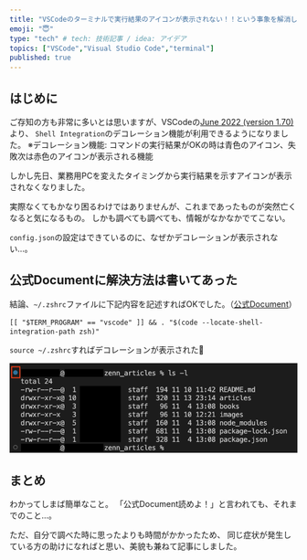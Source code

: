```yaml
---
title: "VSCodeのターミナルで実行結果のアイコンが表示されない！！という事象を解消した話"
emoji: "😇"
type: "tech" # tech: 技術記事 / idea: アイデア
topics: ["VSCode","Visual Studio Code","terminal"]
published: true
---
```


## はじめに
ご存知の方も非常に多いとは思いますが、VSCodeの[June 2022 (version 1.70)](https://code.visualstudio.com/updates/v1_69#_command-decorations-and-the-overview-ruler:~:text=Terminal-,Shell%20integration,-Shell%20integration%20for)より、
`Shell Integration`のデコレーション機能が利用できるようになりました。
※デコレーション機能: コマンドの実行結果がOKの時は青色のアイコン、失敗次は赤色のアイコンが表示される機能

しかし先日、業務用PCを変えたタイミングから実行結果を示すアイコンが表示されなくなりました。

実際なくてもかなり困るわけではありませんが、これまであったものが突然亡くなると気になるもの。
しかも調べても調べても、情報がなかなかでてこない。

`config.json`の設定はできているのに、なぜかデコレーションが表示されない...。

## 公式Documentに解決方法は書いてあった

結論、`~/.zshrc`ファイルに下記内容を記述すればOKでした。（[公式Document](https://code.visualstudio.com/docs/terminal/shell-integration#:~:text=Copy-,zsh,-Add%20the%20following)）

```
[[ "$TERM_PROGRAM" == "vscode" ]] && . "$(code --locate-shell-integration-path zsh)"
```

`source ~/.zshrc`すればデコレーションが表示された🙌

![alt text](/images/9d9d2f8f3a7cd6-1.png)

## まとめ

わかってしまば簡単なこと。
「公式Document読めよ！」と言われても、それまでのこと...。

ただ、自分で調べた時に思ったよりも時間がかかったため、
同じ症状が発生している方の助けになればと思い、美貌も兼ねて記事にしました。
